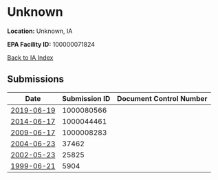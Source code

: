 # Unknown

**Location:** Unknown, IA

**EPA Facility ID:** 100000071824

[Back to IA Index](../../index.md)

## Submissions

| Date | Submission ID | Document Control Number |
|------|--------------|-------------------------|
| [2019-06-19](submissions/1000080566.md) | 1000080566 |  |
| [2014-06-17](submissions/1000044461.md) | 1000044461 |  |
| [2009-06-17](submissions/1000008283.md) | 1000008283 |  |
| [2004-06-23](submissions/37462.md) | 37462 |  |
| [2002-05-23](submissions/25825.md) | 25825 |  |
| [1999-06-21](submissions/5904.md) | 5904 |  |
